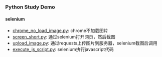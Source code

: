 ### Python Study Demo

#### selenium
- [chrome_no_load_image.py](./selenium/chrome_no_load_image.py): chrome不加载图片
- [screen_short.py](./selenium/screen_short.py): 通过selenium打开网页，然后截图
- [upload_image.py](./selenium/upload_image.py): 通过requests上传图片到服务器，selenium截图后调用
- [execute_js_script.py](./selenium/execute_js_script.py): selenium执行javascript代码


